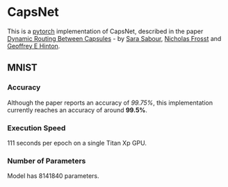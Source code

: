 # CapsNet
This is a [pytorch](http://pytorch.org/) implementation of CapsNet, described in the paper [Dynamic Routing Between Capsules](https://arxiv.org/abs/1710.09829) - by [Sara Sabour](https://arxiv.org/find/cs/1/au:+Sabour_S/0/1/0/all/0/1), [Nicholas Frosst](https://arxiv.org/find/cs/1/au:+Frosst_N/0/1/0/all/0/1) and [Geoffrey E Hinton](https://arxiv.org/find/cs/1/au:+Hinton_G/0/1/0/all/0/1).

## MNIST
### Accuracy
Although the paper reports an accuracy of *99.75%*, this implementation currently reaches an accuracy of around **99.5%**.

### Execution Speed
111 seconds per epoch on a single Titan Xp GPU.

### Number of Parameters
Model has 8141840 parameters.

